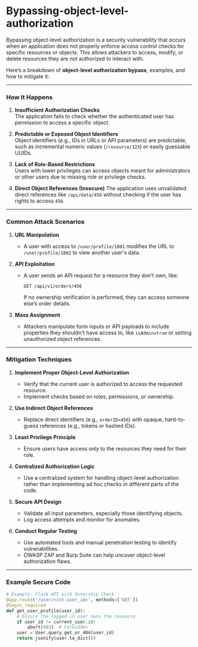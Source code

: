 # Bypassing-object-level-authorization
Bypassing object-level authorization is a security vulnerability that occurs when an application does not properly enforce access control checks for specific resources or objects. This allows attackers to access, modify, or delete resources they are not authorized to interact with.

Here’s a breakdown of **object-level authorization bypass**, examples, and how to mitigate it:

---

### **How It Happens**
1. **Insufficient Authorization Checks**  
   The application fails to check whether the authenticated user has permission to access a specific object.
   
2. **Predictable or Exposed Object Identifiers**  
   Object identifiers (e.g., IDs in URLs or API parameters) are predictable, such as incremental numeric values (`/resource/123`) or easily guessable UUIDs.

3. **Lack of Role-Based Restrictions**  
   Users with lower privileges can access objects meant for administrators or other users due to missing role or privilege checks.

4. **Direct Object References (Insecure)**
   The application uses unvalidated direct references like `/api/data/456` without checking if the user has rights to access `456`.

---

### **Common Attack Scenarios**
1. **URL Manipulation**
   - A user with access to `/user/profile/1001` modifies the URL to `/user/profile/1002` to view another user's data.

2. **API Exploitation**
   - A user sends an API request for a resource they don’t own, like:
     ```
     GET /api/v1/orders/456
     ```
     If no ownership verification is performed, they can access someone else’s order details.

3. **Mass Assignment**
   - Attackers manipulate form inputs or API payloads to include properties they shouldn't have access to, like `isAdmin=true` or setting unauthorized object references.

---

### **Mitigation Techniques**
1. **Implement Proper Object-Level Authorization**
   - Verify that the current user is authorized to access the requested resource.
   - Implement checks based on roles, permissions, or ownership.

2. **Use Indirect Object References**
   - Replace direct identifiers (e.g., `orderID=456`) with opaque, hard-to-guess references (e.g., tokens or hashed IDs).

3. **Least Privilege Principle**
   - Ensure users have access only to the resources they need for their role.

4. **Centralized Authorization Logic**
   - Use a centralized system for handling object-level authorization rather than implementing ad hoc checks in different parts of the code.

5. **Secure API Design**
   - Validate all input parameters, especially those identifying objects.
   - Log access attempts and monitor for anomalies.

6. **Conduct Regular Testing**
   - Use automated tools and manual penetration testing to identify vulnerabilities.
   - OWASP ZAP and Burp Suite can help uncover object-level authorization flaws.

---

### **Example Secure Code**
```python
# Example: Flask API with Ownership Check
@app.route('/user/<int:user_id>', methods=['GET'])
@login_required
def get_user_profile(user_id):
    # Ensure the logged-in user owns the resource
    if user_id != current_user.id:
        abort(403)  # Forbidden
    user = User.query.get_or_404(user_id)
    return jsonify(user.to_dict())
```

